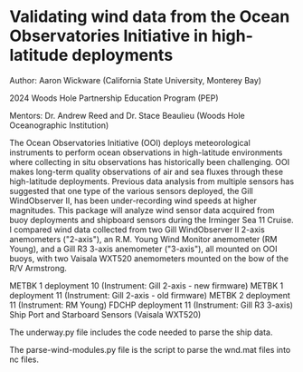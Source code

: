 # Validating wind data from the Ocean Observatories Initiative in high-latitude deployments

Author: Aaron Wickware (California State University, Monterey Bay)

2024 Woods Hole Partnership Education Program (PEP)

Mentors: Dr. Andrew Reed and Dr. Stace Beaulieu (Woods Hole Oceanographic Institution)

The Ocean Observatories Initiative (OOI) deploys meteorological instruments to perform ocean observations in high-latitude environments where collecting in situ observations has historically been challenging. OOI makes long-term quality observations of air and sea fluxes through these high-latitude deployments. Previous data analysis from multiple sensors has suggested that one type of the various sensors deployed, the Gill WindObserver II, has been under-recording wind speeds at higher magnitudes. This package will analyze wind sensor data acquired from buoy deployments and shipboard sensors during the Irminger Sea 11 Cruise. I compared wind data collected from two Gill WindObserver II 2-axis anemometers ("2-axis"), an R.M. Young Wind Monitor anemometer (RM Young), and a Gill R3 3-axis anemometer ("3-axis"), all mounted on OOI buoys, with two Vaisala WXT520 anemometers mounted on the bow of the R/V Armstrong.

METBK 1 deployment 10 (Instrument: Gill 2-axis - new firmware)
METBK 1 deployment 11 (Instrument: Gill 2-axis - old firmware)
METBK 2 deployment 11 (Instrument: RM Young)
FDCHP deployment 11 (Instrument: Gill R3 3-axis)
Ship Port and Starboard Sensors (Vaisala WXT520)

The underway.py file includes the code needed to parse the ship data.

The parse-wind-modules.py file is the script to parse the wnd.mat files into nc files.
